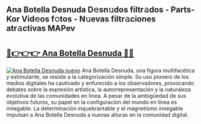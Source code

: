 ## Ana Botella Desnuda D𝚎sn𝚞dos filtr𝚊dos - Parts-Kor Vid𝚎os f𝚘tos - N𝚞evas filtr𝚊ciones atr𝚊ctivas MAPev

# <h2><a href="http://mb6emg.tromn.icu/?c=Ana+Botella+Desnuda">🔗👉👉👉 Ana Botella Desnuda 🔗🔗</a></h2>

[![Ana Botella Desnuda nuevo](https://i.imgur.com/pEAQMta.gif)](http://mb6emg.tromn.icu/?c=Ana+Botella+Desnuda)
Ana Botella Desnuda, una figura multifacética y estimulante, se resiste a la categorización simple. Su uso pionero de los medios digitales ha cautivado y enfurecido a los observadores, provocando debates sobre la expresión artística, la autorrepresentación y la naturaleza evolutiva de las comunidades en línea. A pesar de la ambigüedad de sus objetivos futuros, su papel en la configuración del mundo en línea es innegable. La determinación inquebrantable y el magnetismo innegable impulsan a Ana Botella Desnuda a nuevas alturas en la comunidad digital.
